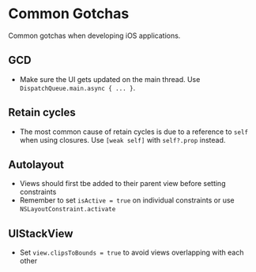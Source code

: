 # Common Gotchas

Common gotchas when developing iOS applications.

## GCD

* Make sure the UI gets updated on the main thread. Use `DispatchQueue.main.async { ... }`.

## Retain cycles

* The most common cause of retain cycles is due to a reference to `self` when using closures. Use `[weak self]` with `self?.prop` instead.

## Autolayout

* Views should first tbe added to their parent view before setting constraints
* Remember to set `isActive = true` on individual constraints or use `NSLayoutConstraint.activate`

## UIStackView

* Set `view.clipsToBounds = true` to avoid views overlapping with each other